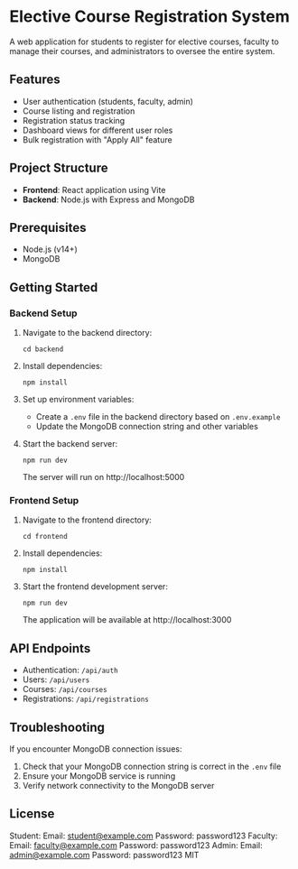 # Elective Course Registration System

A web application for students to register for elective courses, faculty to manage their courses, and administrators to oversee the entire system.

## Features

- User authentication (students, faculty, admin)
- Course listing and registration
- Registration status tracking
- Dashboard views for different user roles
- Bulk registration with "Apply All" feature

## Project Structure

- **Frontend**: React application using Vite
- **Backend**: Node.js with Express and MongoDB

## Prerequisites

- Node.js (v14+)
- MongoDB

## Getting Started

### Backend Setup

1. Navigate to the backend directory:
   ```
   cd backend
   ```

2. Install dependencies:
   ```
   npm install
   ```

3. Set up environment variables:
   - Create a `.env` file in the backend directory based on `.env.example`
   - Update the MongoDB connection string and other variables

4. Start the backend server:
   ```
   npm run dev
   ```
   The server will run on http://localhost:5000

### Frontend Setup

1. Navigate to the frontend directory:
   ```
   cd frontend
   ```

2. Install dependencies:
   ```
   npm install
   ```

3. Start the frontend development server:
   ```
   npm run dev
   ```
   The application will be available at http://localhost:3000

## API Endpoints

- Authentication: `/api/auth`
- Users: `/api/users`
- Courses: `/api/courses`
- Registrations: `/api/registrations`

## Troubleshooting

If you encounter MongoDB connection issues:
1. Check that your MongoDB connection string is correct in the `.env` file
2. Ensure your MongoDB service is running
3. Verify network connectivity to the MongoDB server

## License
Student:
Email: student@example.com
Password: password123
Faculty:
Email: faculty@example.com
Password: password123
Admin:
Email: admin@example.com
Password: password123
MIT 
